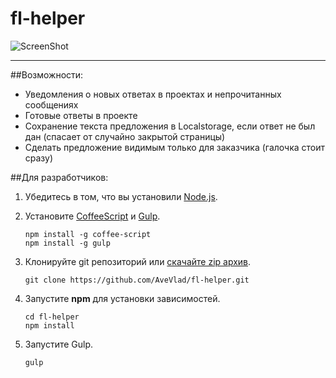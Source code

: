 fl-helper
=========
![ScreenShot](https://raw.github.com/AveVlad/fl-helper/master/github/notification.png)


----------


##Возможности:

 - Уведомления о новых ответах в проектах и непрочитанных сообщениях
 - Готовые ответы в проекте
 - Сохранение текста предложения в Localstorage, если ответ не был дан (спасает от случайно закрытой страницы)
 - Сделать предложение видимым только для заказчика (галочка стоит сразу)

##Для разработчиков:

 1. Убедитесь в том, что вы установили <a href="http://nodejs.org/" target="_blank">Node.js</a>.
 2. Установите <a href="http://coffeescript.org/" target="_blank">CoffeeScript</a> и <a href="https://github.com/gulpjs/gulp" target="_blank">Gulp</a>.

        npm install -g coffee-script
        npm install -g gulp
        
 3. Клонируйте git репозиторий или [скачайте zip архив](https://github.com/AveVlad/fl-helper/archive/master.zip).

        git clone https://github.com/AveVlad/fl-helper.git

 4. Запустите **npm** для установки зависимостей.

        cd fl-helper
        npm install

 5. Запустите Gulp.

        gulp